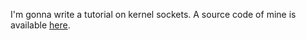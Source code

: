 I'm gonna write a tutorial on kernel sockets. A source code of mine is available [here](https://github.com/brissa-a/NetMalloc/blob/master/net.c).
